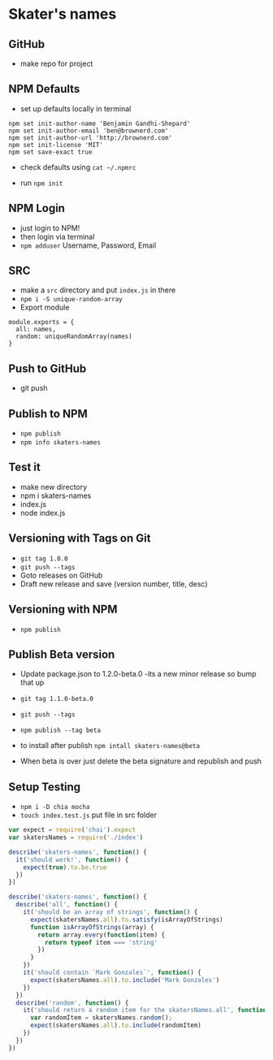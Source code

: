# Skater's names


## GitHub
- make repo for project

## NPM Defaults
- set up defaults locally in terminal

```
npm set init-author-name 'Benjamin Gandhi-Shepard'
npm set init-author-email 'ben@brownerd.com'
npm set init-author-url 'http://brownerd.com'
npm set init-license 'MIT'
npm set save-exact true
```

- check defaults using `cat ~/.npmrc`

- run `npm init`

## NPM Login
- just login to NPM!
- then login via terminal
- `npm adduser` Username, Password, Email

## SRC
- make a `src` directory and put `index.js` in there
- `npm i -S unique-random-array`
- Export module
```
module.exports = {
  all: names,
  random: uniqueRandomArray(names)
}
```

## Push to GitHub
- git push


## Publish to NPM
- `npm publish`
- `npm info skaters-names`


## Test it
- make new directory
- npm i skaters-names
- index.js
- node index.js

## Versioning with Tags on Git
- `git tag 1.0.0`
- `git push --tags`
- Goto releases on GitHub
- Draft new release and save (version number, title, desc)

## Versioning with NPM
- `npm publish`


## Publish Beta version
- Update package.json to 1.2.0-beta.0 -its a new minor release so bump that up
- `git tag 1.1.0-beta.0`
- `git push --tags`
- `npm publish --tag beta`

- to install after publish `npm intall skaters-names@beta`

- When beta is over just delete the beta signature and republish and push

## Setup Testing
- `npm i -D chia mocha`
- `touch index.test.js` put file in src folder

```js
var expect = require('chai').expect
var skatersNames = require('./index')

describe('skaters-names', function() {
  it('should work!', function() {
    expect(true).to.be.true
  })
})

describe('skaters-names', function() {
  describe('all', function() {
    it('should be an array of strings', function() {
      expect(skatersNames.all).to.satisfy(isArrayOfStrings)
      function isArrayOfStrings(array) {
        return array.every(function(item) {
          return typeof item === 'string'
        })
      }
    })
    it('should contain `Mark Gonzales`', function() {
      expect(skatersNames.all).to.include('Mark Gonzales')
    })
  })
  describe('random', function() {
    it('should return a random item for the skatersNames.all', function() {
      var randomItem = skatersNames.random();
      expect(skatersNames.all).to.include(randomItem)
    })
  })
})

```
